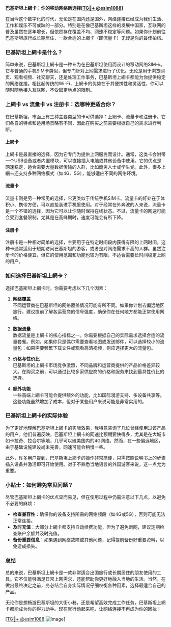 **巴基斯坦上網卡：你的移动网络新选择[[TG💪+ @esim1088](https://t.me/s/esim1088)]**

在当今这个数字化的时代，无论是在国内还是国外，网络连接已经成为我们生活、工作和娱乐不可或缺的一部分。特别是在像巴基斯坦这样的发展中国家，互联网的普及虽然在逐年增长，但依然存在覆盖不均、网速不稳定等问题。如果你计划前往巴基斯坦旅行或长期居住，一款合适的上網卡（即流量卡）无疑是你的最佳拍档。

### 巴基斯坦上網卡是什么？

简单来说，巴基斯坦上網卡是一种专为在巴基斯坦使用而设计的移动网络SIM卡。它与普通的手机SIM卡类似，但专门针对上网需求进行了优化。无论是用于浏览网页、观看视频、社交聊天，还是处理工作事务，巴基斯坦上網卡都能为你提供稳定的网络连接。相比起传统的Wi-Fi，上網卡的优势在于其便携性和灵活性，你可以随时随地接入互联网，不受固定地点的限制。

### 上網卡 vs 流量卡 vs 注册卡：选哪种更适合你？

在巴基斯坦，市面上有三种主要类型的卡可供选择：上網卡、流量卡和注册卡。它们各自的特点和适用场景略有不同，因此在购买之前需要根据自己的需求进行判断。

#### 上網卡

上網卡是最直接的选择，因为它专门为提供上网服务而设计。通常，这类卡会附带一个USB设备或者内置模块，可以直接插入电脑或其他设备中使用。它的优点是网速稳定，适合需要大量数据传输的人群，比如商务人士或学生党。此外，很多上網卡还支持多种网络模式（如4G、5G），能够适应不同的网络环境。

#### 流量卡

流量卡则是另一种常见的选择，它更类似于传统手机SIM卡。流量卡的好处在于体积小、携带方便，可以直接装进手机里使用。对于经常在外奔波的人来说，流量卡是一个不错的选择，因为它可以让你随时保持在线状态。不过，流量卡的网速可能会受到套餐限制，尤其是在高峰期时，速度可能会有所下降。

#### 注册卡

注册卡是一种相对简单的选择，主要用于在特定时间段内获得有限的上网时间。这种卡通常适用于短期访问巴基斯坦的游客，或者是对网络需求不高的人群。虽然注册卡的价格便宜，但它的使用范围和功能也较为有限，不适合需要长时间稳定上网的用户。

### 如何选择巴基斯坦上網卡？

选择巴基斯坦上網卡时，你需要考虑以下几个因素：

1. **网络覆盖**  
   不同运营商在巴基斯坦的网络覆盖情况可能有所不同。如果你计划去偏远地区旅行，建议提前了解各运营商的信号强度，确保你在任何地方都能正常使用网络。

2. **数据流量**  
   数据流量是上網卡的核心指标之一。你需要根据自己的实际需求选择合适的流量套餐。例如，如果你只是偶尔需要查看地图或发送邮件，可以选择较小的流量包；如果需要频繁下载文件或观看高清视频，则应选择更大的流量包。

3. **价格与性价比**  
   巴基斯坦的上網卡市场竞争激烈，不同品牌和运营商提供的产品价格差异较大。在购买之前，可以通过比较多家供应商的价格和服务来找到最具性价比的选择。

4. **额外功能**  
   一些高端上網卡可能会提供额外的功能，比如国际漫游支持、多设备共享等。这些功能虽然增加了成本，但对于某些用户来说可能是非常实用的。

### 巴基斯坦上網卡的实际体验

为了更好地理解巴基斯坦上網卡的实际效果，我特意咨询了几位曾经使用过该产品的用户。他们普遍反映，巴基斯坦上網卡的网速比预期要快得多，尤其是在大城市如卡拉奇、拉合尔等地，几乎可以媲美国内的4G网络。然而，在一些偏远地区，由于基础设施建设尚未完善，网速可能会稍慢一些。

此外，许多用户提到，巴基斯坦上網卡的操作非常简便，只需按照说明书上的步骤插入设备并激活即可开始使用。对于不熟悉当地语言的外国游客来说，这一点尤为重要。

### 小贴士：如何避免常见问题？

尽管巴基斯坦上網卡的优点显而易见，但在使用过程中仍需注意以下几点，以避免不必要的麻烦：

- **检查兼容性**：确保你的设备支持所需的网络频段（如4G或5G），否则可能无法正常连接。
- **及时充值**：大部分上網卡都支持自动续费功能，但为了避免断网，建议定期检查账户余额并及时充值。
- **备份重要信息**：如果遇到网络故障或其他问题，记得提前备份好重要资料，以免造成损失。

### 总结

总的来说，巴基斯坦上網卡是一款非常适合出国旅行或长期居住的朋友使用的工具。它不仅能够满足日常上网需求，还能帮助你更好地融入当地的生活。当然，在做出最终决定之前，务必结合自身实际情况仔细权衡各种因素，选择最适合自己的产品。

无论你是想畅游巴基斯坦的大街小巷，还是希望高效完成工作任务，巴基斯坦上網卡都能成为你的得力助手。现在就行动起来吧，让网络连接不再成为你的困扰！

[[TG💪+ @esim1088](https://t.me/s/esim1088) ![Image](https://i.postimg.cc/4NQfJmqS/Snipaste-2025-05-13-00-14-12.png)]